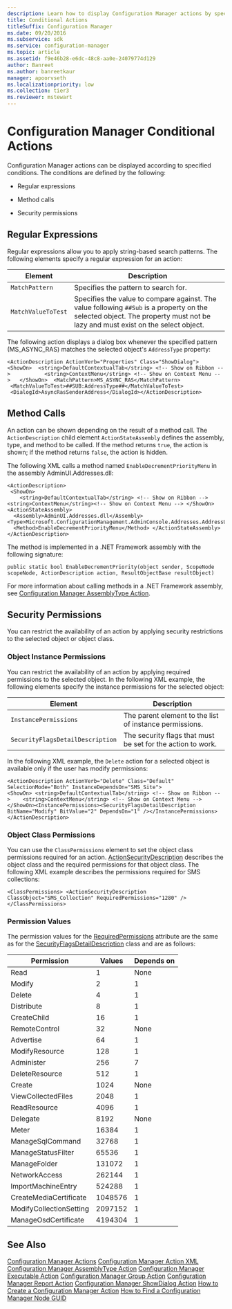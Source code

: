 ```yaml
---
description: Learn how to display Configuration Manager actions by specified conditions such as regular expressions, method calls, or security permissions.
title: Conditional Actions
titleSuffix: Configuration Manager
ms.date: 09/20/2016
ms.subservice: sdk
ms.service: configuration-manager
ms.topic: article
ms.assetid: f9e46b28-e6dc-48c8-aa0e-24079774d129
author: Banreet
ms.author: banreetkaur
manager: apoorvseth
ms.localizationpriority: low
ms.collection: tier3
ms.reviewer: mstewart
---
```

# Configuration Manager Conditional Actions
Configuration Manager actions can be displayed according to specified conditions. The conditions are defined by the following:

-   Regular expressions

-   Method calls

-   Security permissions

## Regular Expressions
 Regular expressions allow you to apply string-based search patterns. The following elements specify a regular expression for an action:

|Element|Description|
|-------------|-----------------|
|`MatchPattern`|Specifies the pattern to search for.|
|`MatchValueToTest`|Specifies the value to compare against. The value following `##Sub` is a property on the selected object. The property must not be lazy and must exist on the select object.|

 The following action displays a dialog box whenever the specified pattern (MS_ASYNC_RAS) matches the selected object's `AddressType` property:

```
<ActionDescription ActionVerb="Properties" Class="ShowDialog">  <ShowOn>  <string>DefaultContextualTab</string> <!-- Show on Ribbon -->           <string>ContextMenu</string> <!-- Show on Context Menu -->   </ShowOn>  <MatchPattern>MS_ASYNC_RAS</MatchPattern>
 <MatchValueToTest>##SUB:AddressType##</MatchValueToTest>
 <DialogId>AsyncRasSenderAddress</DialogId></ActionDescription>
```

## Method Calls
 An action can be shown depending on the result of a method call. The `ActionDescription` child element `ActionStateAssembly` defines the assembly, type, and method to be called. If the method returns `true`, the action is shown; if the method returns `false`, the action is hidden.

 The following XML calls a method named `EnableDecrementPriorityMenu` in the assembly AdminUI.Addresses.dll:

```
<ActionDescription>
 <ShowOn>
    <string>DefaultContextualTab</string> <!-- Show on Ribbon -->         <string>ContextMenu</string><!-- Show on Context Menu --> </ShowOn> <ActionStateAssembly>
  <Assembly>AdminUI.Addresses.dll</Assembly>   <Type>Microsoft.ConfigurationManagement.AdminConsole.Addresses.AddressUtilityClass</Type>
  <Method>EnableDecrementPriorityMenu</Method> </ActionStateAssembly>
</ActionDescription>
```

 The method is implemented in a .NET Framework assembly with the following signature:

 `public static bool EnableDecrementPriority(object sender, ScopeNode scopeNode, ActionDescription action, ResultObjectBase resultObject)`

 For more information about calling methods in a .NET Framework assembly, see [Configuration Manager AssemblyType Action](../../../../develop/core/servers/console/assemblytype-action.md).

## Security Permissions
 You can restrict the availability of an action by applying security restrictions to the selected object or object class.

### Object Instance Permissions
 You can restrict the availability of an action by applying required permissions to the selected object. In the following XML example, the following elements specify the instance permissions for the selected object:

|Element|Description|
|-------------|-----------------|
|`InstancePermissions`|The parent element to the list of instance permissions.|
|`SecurityFlagsDetailDescription`|The security flags that must be set for the action to work.|

 In the following XML example, the `Delete` action for a selected object is available only if the user has modify permissions:

```
<ActionDescription ActionVerb="Delete" Class="Default" SelectionMode="Both" InstanceDependsOn="SMS_Site">
<ShowOn> <string>DefaultContextualTab</string> <!-- Show on Ribbon -->    <string>ContextMenu</string> <!-- Show on Context Menu --></ShowOn><InstancePermissions><SecurityFlagsDetailDescription BitName="Modify" BitValue="2" DependsOn="1" /></InstancePermissions>
</ActionDescription>
```

### Object Class Permissions
 You can use the `ClassPermissions` element to set the object class permissions required for an action. [ActionSecurityDescription](/previous-versions/system-center/developer/cc147257(v=msdn.10)) describes the object class and the required permissions for that object class. The following XML example describes the permissions required for SMS collections:

```
<ClassPermissions> <ActionSecurityDescription ClassObject="SMS_Collection" RequiredPermissions="1280" />
</ClassPermissions>
```

### Permission Values
 The permission values for the [RequiredPermissions](/previous-versions/system-center/developer/cc146816(v=msdn.10)) attribute are the same as for the [SecurityFlagsDetailDescription](/previous-versions/system-center/developer/cc147286(v=msdn.10)) class and are as follows:

|Permission|Values|Depends on|
|----------------|------------|----------------|
|Read|1|None|
|Modify|2|1|
|Delete|4|1|
|Distribute|8|1|
|CreateChild|16|1|
|RemoteControl|32|None|
|Advertise|64|1|
|ModifyResource|128|1|
|Administer|256|7|
|DeleteResource|512|1|
|Create|1024|None|
|ViewCollectedFiles|2048|1|
|ReadResource|4096|1|
|Delegate|8192|None|
|Meter|16384|1|
|ManageSqlCommand|32768|1|
|ManageStatusFilter|65536|1|
|ManageFolder|131072|1|
|NetworkAccess|262144|1|
|ImportMachineEntry|524288|1|
|CreateMediaCertificate|1048576|1|
|ModifyCollectionSetting|2097152|1|
|ManageOsdCertificate|4194304|1|

## See Also
 [Configuration Manager Actions](../../../../develop/core/servers/console/configuration-manager-actions.md)
 [Configuration Manager Action XML](../../../../develop/core/servers/console/configuration-manager-action-xml.md)
 [Configuration Manager AssemblyType Action](../../../../develop/core/servers/console/assemblytype-action.md)
 [Configuration Manager Executable Action](../../../../develop/core/servers/console/executable-action.md)
 [Configuration Manager Group Action](../../../../develop/core/servers/console/group-action.md)
 [Configuration Manager Report Action](../../../../develop/core/servers/console/report-action.md)
 [Configuration Manager ShowDialog Action](../../../../develop/core/servers/console/showdialog-action.md)
 [How to Create a Configuration Manager Action](../../../../develop/core/servers/console/how-to-create-a-configuration-manager-action.md)
 [How to Find a Configuration Manager Node GUID](../../../../develop/core/servers/console/how-to-find-a-configuration-manager-console-node-guid.md)
